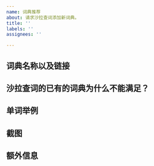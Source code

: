 ```yaml
---
name: 词典推荐
about: 请求沙拉查词添加新词典。
title: ''
labels: ''
assignees: ''

---
```


<!--
推荐前请请在沙拉查词设置中查看是否已经支持了该词典

- 使用说明： https://saladict.crimx.com/manual.html
- 常见问题以及答复： https://saladict.crimx.com/q&a.html
- 在 issues 页面搜索你的问题，很可能已被解决。

请根据模板描述问题，以便别人理解、定位和解决问题。
请根据模板描述问题，以便别人理解、定位和解决问题。
请根据模板描述问题，以便别人理解、定位和解决问题。
-->

<!-- 这是隐藏的信息 -->
<!-- 👆这样括起来的信息将被隐藏，填写时注意不要写在里面，也可以整个删掉无所谓。 -->

## 词典名称以及链接



## 沙拉查词的已有的词典为什么不能满足？
<!--
推荐词典有什么特殊功能是当前词典无法满足的
-->



## 单词举例
<!--
列出几个当前词典无法找到释义的单词，或者能体现推荐词典特性的单词

- 单词1，在已有词典下无法找到 xxxx 的用法。
- 单词2，推荐词典可以显示 xxxx 功能。
-->



## 截图
<!-- 需要情况下，可借助截图描述问题 -->



## 额外信息
<!-- 更多有助于理解问题的描述和资料 -->



